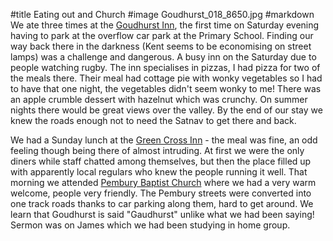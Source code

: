 #title Eating out and Church
#image Goudhurst_018_8650.jpg
#markdown
We ate three times at the [Goudhurst Inn](http://www.thegoudhurstinn.com/), the first time on Saturday evening having to park
at the overflow car park at the Primary School. Finding our way back there in the darkness
(Kent seems to be economising on street lamps) was a challenge and dangerous. A busy inn on
the Saturday due to people watching rugby. The inn specialises in pizzas, I had pizza for two
of the meals there. Their meal had cottage pie with wonky vegetables so I had to have that
one night, the vegetables didn't seem wonky to me! There was an apple crumble dessert with
hazelnut which was crunchy. On summer nights there would be great views over the valley. By the end of
our stay we knew the roads enough not to need the Satnav to get there and back.

We had a Sunday lunch at the [Green Cross Inn](https://www.greencrossinn.co.uk/) - the meal was fine,
an odd feeling though being there of almost intruding. At first we were the only diners while
staff chatted among themselves, but then the place filled up with apparently local regulars
who knew the people running it well. That morning we attended
[Pembury Baptist Church](http://www.pemburybaptistchurch.org/) where we had a very warm welcome,
people very friendly. The Pembury streets were converted into one track roads thanks to car
parking along them, hard to get around. We learn that Goudhurst is said "Gaudhurst" unlike what we
had been saying! Sermon was on James which we had been studying in home group.
